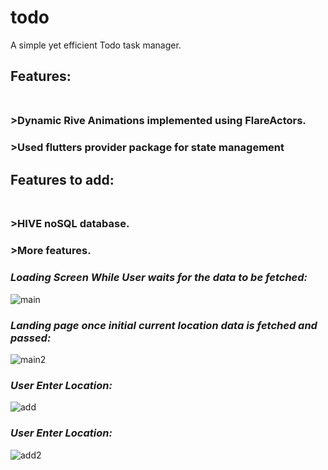 # todo

A simple yet efficient Todo task manager.

## Features:<br /><br />
### >Dynamic Rive Animations implemented using FlareActors.<br />
### >Used flutters provider package for state management<br />
## Features to add:<br /><br />
### >HIVE noSQL database.<br />
### >More features.<br />
### *Loading Screen While User waits for the data to be fetched:*  
![main](https://github.com/AnomDevgun/AppDev/blob/master/todo/main.png)
### *Landing page once initial current location data is fetched and passed:*  
![main2](https://github.com/AnomDevgun/AppDev/blob/master/todo/main2.png)
### *User Enter Location:*  
![add](https://github.com/AnomDevgun/AppDev/blob/master/todo/add.png)
### *User Enter Location:*
![add2](https://github.com/AnomDevgun/AppDev/blob/master/todo/add2.png)
